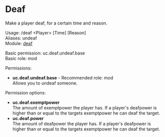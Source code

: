 Deaf
====
Make a player deaf, for a certain time and reason.

Usage: /deaf \<Player\> \[Time\] \[Reason\]<br>
Aliases: undeaf<br>
Module: [deaf](../modules/deaf.md)<br>

Basic permission: uc.deaf.undeaf.base<br>
Basic role: mod<br>

Permissions: <br>
* **uc.deaf.undeaf.base** - Recommended role: mod<br>Allows you to undeaf someone.

Permission options: <br>
* **uc.deaf.exemptpower**<br>The amount of exemptpower the player has. If a player's deafpower is higher than or equal to the targets exemptpower he can deaf the target.
* **uc.deaf.power**<br>The amount of deafpower the player has. If a player's deafpower is higher than or equal to the targets exemptpower he can deaf the target.
